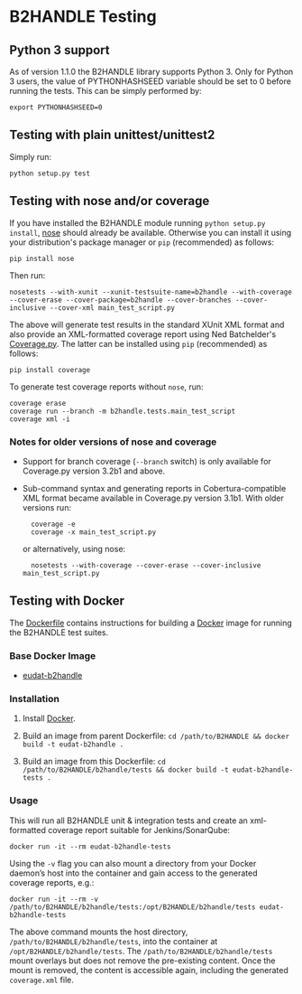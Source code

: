 # B2HANDLE Testing

## Python 3 support

As of version 1.1.0 the B2HANDLE library supports Python 3.
Only for Python 3 users, the value of PYTHONHASHSEED variable should be set to 0 before running the tests.
This can be simply performed by:

    export PYTHONHASHSEED=0

## Testing with plain unittest/unittest2

Simply run:

    python setup.py test


## Testing with nose and/or coverage

If you have installed the B2HANDLE module running `python setup.py install`, [nose](https://pypi.python.org/pypi/nose/) should already be available. Otherwise you can install it using your distribution's package manager or `pip` (recommended) as follows:

    pip install nose

Then run:

    nosetests --with-xunit --xunit-testsuite-name=b2handle --with-coverage --cover-erase --cover-package=b2handle --cover-branches --cover-inclusive --cover-xml main_test_script.py

The above will generate test results in the standard XUnit XML format and also provide an XML-formatted coverage report using Ned Batchelder's [Coverage.py](https://pypi.python.org/pypi/coverage). The latter can be installed using `pip` (recommended) as follows:

    pip install coverage

To generate test coverage reports without `nose`, run:

    coverage erase
    coverage run --branch -m b2handle.tests.main_test_script
    coverage xml -i


### Notes for older versions of nose and coverage

* Support for branch coverage (`--branch` switch) is only available for Coverage.py version 3.2b1 and above.
* Sub-command syntax and generating reports in Cobertura-compatible XML format became available in Coverage.py version 3.1b1. With older versions run:

        coverage -e
        coverage -x main_test_script.py 

    or alternatively, using nose:

        nosetests --with-coverage --cover-erase --cover-inclusive main_test_script.py




## Testing with Docker

The [Dockerfile](Dockerfile) contains instructions for building a [Docker](https://www.docker.com/) image for running the B2HANDLE test suites.


### Base Docker Image

* [eudat-b2handle](../../Dockerfile)


### Installation

1. Install [Docker](https://www.docker.com/).

2. Build an image from parent Dockerfile: `cd /path/to/B2HANDLE && docker build -t eudat-b2handle .`

3. Build an image from this Dockerfile: `cd /path/to/B2HANDLE/b2handle/tests && docker build -t eudat-b2handle-tests .`


### Usage

This will run all B2HANDLE unit & integration tests and create an xml-formatted coverage report suitable for Jenkins/SonarQube:

    docker run -it --rm eudat-b2handle-tests

Using the `-v` flag you can also mount a directory from your Docker daemon’s host into the container and gain access to the generated coverage reports, e.g.: 

    docker run -it --rm -v /path/to/B2HANDLE/b2handle/tests:/opt/B2HANDLE/b2handle/tests eudat-b2handle-tests

The above command mounts the host directory, `/path/to/B2HANDLE/b2handle/tests`, into the container at `/opt/B2HANDLE/b2handle/tests`. The `/path/to/B2HANDLE/b2handle/tests` mount overlays but does not remove the pre-existing content. Once the mount is removed, the content is accessible again, including the generated `coverage.xml` file.
